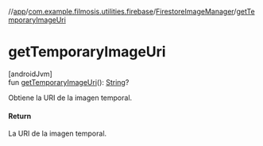 //[app](../../../index.md)/[com.example.filmosis.utilities.firebase](../index.md)/[FirestoreImageManager](index.md)/[getTemporaryImageUri](get-temporary-image-uri.md)

# getTemporaryImageUri

[androidJvm]\
fun [getTemporaryImageUri](get-temporary-image-uri.md)(): [String](https://kotlinlang.org/api/latest/jvm/stdlib/kotlin/-string/index.html)?

Obtiene la URI de la imagen temporal.

#### Return

La URI de la imagen temporal.
